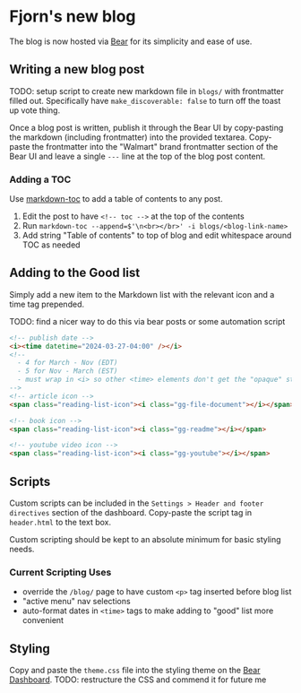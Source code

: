 # Fjorn's new blog

The blog is now hosted via [Bear](https://bearblog.dev/) for its simplicity and ease of use.

## Writing a new blog post

TODO: setup script to create new markdown file in `blogs/` with frontmatter filled out. Specifically have `make_discoverable: false` to turn off the toast up vote thing.

Once a blog post is written, publish it through the Bear UI by copy-pasting the markdown (including frontmatter) into the provided textarea. Copy-paste the frontmatter into the "Walmart" brand frontmatter section of the Bear UI and leave a single `---` line at the top of the blog post content.

### Adding a TOC

Use [markdown-toc](https://github.com/jonschlinkert/markdown-toc) to add a table of contents to any post.

1. Edit the post to have `<!-- toc -->` at the top of the contents
2. Run `markdown-toc --append=$'\n<br></br>' -i blogs/<blog-link-name>`
3. Add string "Table of contents" to top of blog and edit whitespace around TOC as needed

## Adding to the Good list

Simply add a new item to the Markdown list with the relevant icon and a time tag prepended.

TODO: find a nicer way to do this via bear posts or some automation script

```html
<!-- publish date -->
<i><time datetime="2024-03-27-04:00" /></i>
<!--
  - 4 for March - Nov (EDT)
  - 5 for Nov - March (EST)
  - must wrap in <i> so other <time> elements don't get the "opaque" style
-->
<!-- article icon -->
<span class="reading-list-icon"><i class="gg-file-document"></i></span>

<!-- book icon -->
<span class="reading-list-icon"><i class="gg-readme"></i></span>

<!-- youtube video icon -->
<span class="reading-list-icon"><i class="gg-youtube"></i></span>
```

## Scripts

Custom scripts can be included in the `Settings > Header and footer directives` section of the dashboard. Copy-paste the script tag in `header.html` to the text box.

Custom scripting should be kept to an absolute minimum for basic styling needs.

### Current Scripting Uses

- override the `/blog/` page to have custom `<p>` tag inserted before blog list
- "active menu" nav selections
- auto-format dates in `<time>` tags to make adding to "good" list more convenient

## Styling

Copy and paste the `theme.css` file into the styling theme on the [Bear Dashboard](https://bearblog.dev/dashboard/).
TODO: restructure the CSS and commend it for future me
